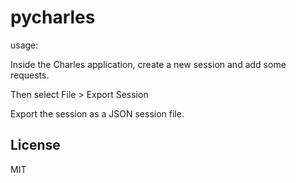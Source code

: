 # pycharles

usage:

Inside the Charles application, create a new session and add some requests.

Then select File > Export Session

Export the session as a JSON session file.

License
-------

MIT
